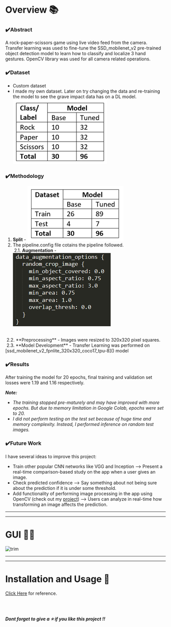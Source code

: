 # Overview 📚
### ✔️Abstract
A rock-paper-scissors game using live video feed from the camera. Transfer learning was used to fine-tune the SSD_mobilenet_v2 pre-trained object detection model to learn how to classify and localize 3 hand gestures. 
OpenCV library was used for all camera related operations.

### ✔️Dataset
* Custom dataset
* I made my own dataset. Later on try changing the data and re-training the model to see the grave impact data has on a DL model.
![](https://github.com/AparGarg99/RPSGame/blob/master/images/dataset.PNG)

### ✔️Methodology


1. **Split** - 
![](https://github.com/AparGarg99/RPSGame/blob/master/images/split.PNG)
2. The pipeline.config file cotains the pipeline followed.<br>
&nbsp;2.1. **Augmentation** - <br>
![](https://github.com/AparGarg99/RPSGame/blob/master/images/augment.PNG)
<br>
&nbsp;2.2. **Preprocessing** - Images were resized to 320x320 pixel squares.<br>
&nbsp;2.3. **Model Development** - Transfer Learning was performed on [ssd_mobilenet_v2_fpnlite_320x320_coco17_tpu-8]() model


### ✔️Results
After training the model for 20 epochs, final training and validation set losses were 1.19 and 1.16 respectively.

***Note:***
* *The training stopped pre-maturely and may have improved with more epochs. But due to memory limitation in Google Colab, epochs were set to 20.*
* *I did not perform testing on the test set because of huge time and memory complexity. Instead, I performed inference on random test images.*

### ✔️Future Work
I have several ideas to improve this project:
* Train other popular CNN networks like VGG and Inception --> Present a real-time comparison-based study on the app when a user gives an image.
* Check predicted confidence --> Say something about not being sure about the prediction if it is under some threshold.
* Add functionality of performing image processing in the app using OpenCV (check out my [project](https://github.com/AparGarg99/Tutorials/tree/master/streamlit_frontend_tutorial/app7_opencv_tutorial)) --> Users can analyze in real-time how transforming an image affects the prediction.
---
---

# GUI 👨‍💻
![trim](https://user-images.githubusercontent.com/54896849/119932196-6e3b8880-bfa0-11eb-8c26-1c0f32bd98ce.gif)

---
---
# Installation and Usage 🔌
[Click Here](https://github.com/AparGarg99/Tutorials/blob/master/streamlit_frontend_tutorial/README.md#installation-and-usage) for reference.

<br>
<br>

***Dont forget to give a ⭐ if you like this project !!***
